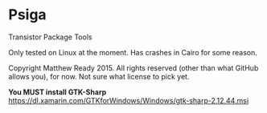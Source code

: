 # Psiga
Transistor Package Tools

Only tested on Linux at the moment.
Has crashes in Cairo for some reason.

Copyright Matthew Ready 2015.
All rights reserved (other than what GitHub allows you), for now. Not sure what license to pick yet.

**You MUST install GTK-Sharp**
https://dl.xamarin.com/GTKforWindows/Windows/gtk-sharp-2.12.44.msi
